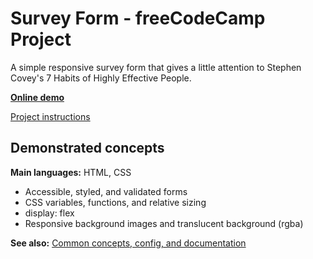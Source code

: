 # Survey Form - freeCodeCamp Project

A simple responsive survey form that gives a little attention to Stephen Covey's 7 Habits of Highly Effective People.

**[Online demo](https://lightmotive.pro/fcc-survey-form/)**

[Project instructions](https://www.freecodecamp.org/learn/responsive-web-design/responsive-web-design-projects/build-a-survey-form)

## Demonstrated concepts

**Main languages:** HTML, CSS

- Accessible, styled, and validated forms
- CSS variables, functions, and relative sizing
- display: flex
- Responsive background images and translucent background (rgba)

**See also:** [Common concepts, config, and documentation](https://github.com/alight1/template-webpack-with-s3-hosting#common)
